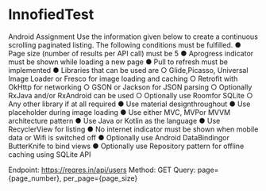 # InnofiedTest
Android Assignment
Use the information given below to create a continuous scrolling paginated listing. The
following conditions must be fulfilled.
● Page size (number of results per API call) must be ​5
● A ​progress indicator​ must be shown while loading a new page
● Pull to refresh​ must be implemented
● Libraries that can be used are
○ Glide​, ​Picasso​, ​Universal Image Loader​ or ​Fresco​ for image loading and
caching
○ Retrofit​ with ​OkHttp​ for networking
○ GSON​ or ​Jackson​ for JSON parsing
○ Optionally ​RxJava​ and/or ​RxAndroid​ can be used
○ Optionally use ​Room​ for SQLite
○ Any other library if at all required
● Use ​material design​ throughout
● Use ​placeholder​ during image loading
● Use either ​MVC​, ​MVP​ or ​MVVM​ architecture pattern
● Use ​Java​ or ​Kotlin​ as the language
● Use ​RecyclerView​ for listing
● No internet indicator​ must be shown when mobile data or Wifi is switched off
● Optionally use ​Android DataBinding​ or ​ButterKnife​ to bind views
● Optionally use ​Repository​ ​pattern​ for offline caching using ​SQLite
API

Endpoint: ​https://reqres.in/api/users
Method: ​GET
Query: ​page={page_number}​, ​per_page={page_size}
